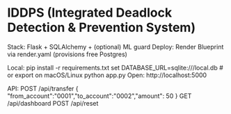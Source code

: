 # IDDPS (Integrated Deadlock Detection & Prevention System)
Stack: Flask + SQLAlchemy + (optional) ML guard
Deploy: Render Blueprint via render.yaml (provisions free Postgres)

Local:
  pip install -r requirements.txt
  set DATABASE_URL=sqlite:///local.db  # or export on macOS/Linux
  python app.py
Open: http://localhost:5000

API:
  POST /api/transfer  { "from_account":"0001","to_account":"0002","amount": 50 }
  GET  /api/dashboard
  POST /api/reset
